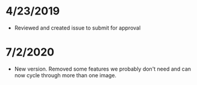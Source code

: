 # 4/23/2019
* Reviewed and created issue to submit for approval
# 7/2/2020
* New version.  Removed some features we probably don't need and can now cycle through more than one image.